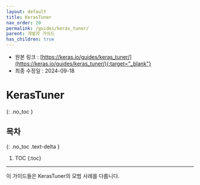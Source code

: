 ```yaml
---
layout: default
title: KerasTuner
nav_order: 20
permalink: /guides/keras_tuner/
parent: 개발자 가이드
has_children: true
---
```


* 원본 링크 : [https://keras.io/guides/keras_tuner/](https://keras.io/guides/keras_tuner/){:target="_blank"}
* 최종 수정일 : 2024-09-18

# KerasTuner
{: .no_toc }

## 목차
{: .no_toc .text-delta }

1. TOC
{:toc}

---

이 가이드들은 KerasTuner의 모범 사례를 다룹니다.
